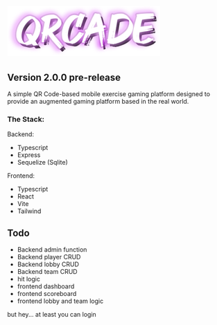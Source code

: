 # ![QRCade](./assets/qrcade.png)
## Version 2.0.0 pre-release
A simple QR Code-based mobile exercise gaming platform designed to provide an augmented gaming platform based in the real world.

### The Stack:
Backend:
  * Typescript
  * Express
  * Sequelize (Sqlite)

Frontend:
  * Typescript
  * React
  * Vite
  * Tailwind




## Todo
* Backend admin function
* Backend player CRUD
* Backend lobby CRUD
* Backend team CRUD
* hit logic
* frontend dashboard
* frontend scoreboard
* frontend lobby and team logic

but hey... at least you can login